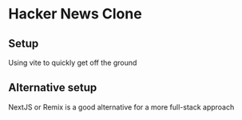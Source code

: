 # Hacker News Clone

## Setup

Using vite to quickly get off the ground

## Alternative setup

NextJS or Remix is a good alternative for a more full-stack approach
